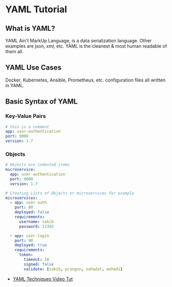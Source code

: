 # YAML Tutorial

## What is YAML?
YAML Ain't MarkUp Language, is a data serialization language. Other examples are json, xml, etc. YAML is the cleanest & most human readable of them all.
## YAML Use Cases
Docker, Kubernetes, Ansible, Prometheus, etc. configuration files all written in YAML.

## Basic Syntax of YAML

### Key-Value Pairs
```yaml
# this is a comment
app: user-authentication
port: 9000
version: 1.7
```

### Objects
```yaml
# Objects are indented items
microservice:
  app: user-authentication
  port: 9000
  version: 1.7

# Creating Lists of Objects or microservices for example
microservices:
  - app: user-auth
    port: 80
    deployed: false
    requirements:
      username: sakib
      password: 12345

  - app: user-login
    port: 90
    deployed: true
    requirements:
      token:
        timeout: 10
        signed: false
        validate: [sakib, prangon, sahadat, mehedi]


```

* [YAML Techniques Video Tut](https://www.youtube.com/watch?v=1uFVr15xDGg)
